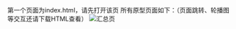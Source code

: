 第一个页面为index.html，请先打开该页
所有原型页面如下：（页面跳转、轮播图等交互还请下载HTML查看）
![汇总页](https://github.com/BBadBird/Online-office/assets/130542914/1057d681-a263-4cc7-ac52-fdcef032e721)

